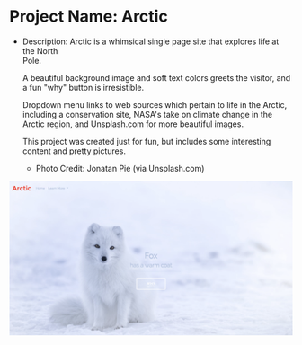 # Project Name: Arctic
 
  * Description: Arctic is a whimsical single page site that explores life at the North 	
	Pole.

	A beautiful background image and soft text colors greets the visitor, and a fun "why" button is irresistible.

 	Dropdown menu links to web sources which pertain to life in the Arctic, including a conservation site, NASA's take on climate change in the Arctic region, and Unsplash.com for more beautiful images.

	This project was created just for fun, but includes some interesting content and pretty pictures.

	* Photo Credit: Jonatan Pie (via Unsplash.com)

![Arctic](/img/ArcticFoxScreenshot.png)